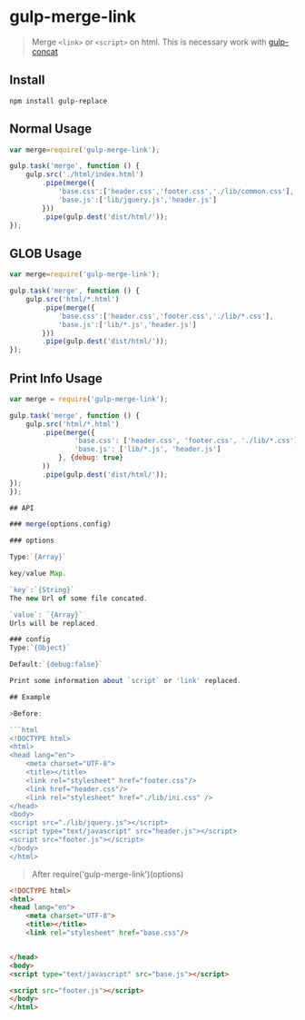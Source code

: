 # gulp-merge-link 
> Merge `<link>` or `<script>` on html.
> This is necessary work with [gulp-concat](https://www.npmjs.com/package/gulp-concat)

## Install

```
npm install gulp-replace
```

## Normal Usage
```javascript
var merge=require('gulp-merge-link');

gulp.task('merge', function () {
    gulp.src('./html/index.html')
        .pipe(merge({
            'base.css':['header.css','footer.css','./lib/common.css'],
            'base.js':['lib/jquery.js','header.js']
        }))
        .pipe(gulp.dest('dist/html/'));
});
```
## GLOB Usage
```javascript
var merge=require('gulp-merge-link');

gulp.task('merge', function () {
    gulp.src('html/*.html')
        .pipe(merge({
            'base.css':['header.css','footer.css','./lib/*.css'],
            'base.js':['lib/*.js','header.js']
        }))
        .pipe(gulp.dest('dist/html/'));
});
```
## Print Info Usage
```javascript
var merge = require('gulp-merge-link');

gulp.task('merge', function () {
    gulp.src('html/*.html')
        .pipe(merge({
                'base.css': ['header.css', 'footer.css', './lib/*.css'],
                'base.js': ['lib/*.js', 'header.js']
            }, {debug: true}
        ))
        .pipe(gulp.dest('dist/html/'));
});
});

## API

### merge(options,config)

### options

Type:`{Array}`

key/value Map.

`key`:`{String}`
The new Url of some file concated.

`value`: `{Array}`
Urls will be replaced.

### config
Type:`{Object}`

Default:`{debug:false}`

Print some information about `script` or 'link' replaced.

## Example

>Before:

```html
<!DOCTYPE html>
<html>
<head lang="en">
    <meta charset="UTF-8">
    <title></title>
    <link rel="stylesheet" href="footer.css"/>
    <link href="header.css"/>
    <link rel="stylesheet" href="./lib/ini.css" />
</head>
<body>
<script src="./lib/jquery.js"></script>
<script type="text/javascript" src="header.js"></script>
<script src="footer.js"></script>
</body>
</html>
```

>After  require('gulp-merge-link')(options)

```html
<!DOCTYPE html>
<html>
<head lang="en">
    <meta charset="UTF-8">
    <title></title>
    <link rel="stylesheet" href="base.css"/>


</head>
<body>
<script type="text/javascript" src="base.js"></script>

<script src="footer.js"></script>
</body>
</html>
```



